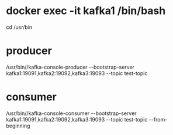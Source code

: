 # docker exec -it kafka1 /bin/bash
cd  /usr/bin

# producer
/usr/bin//kafka-console-producer --bootstrap-server kafka1:19091,kafka2:19092,kafka3:19093 --topic test-topic


# consumer
/usr/bin//kafka-console-consumer --bootstrap-server kafka1:19091,kafka2:19092,kafka3:19093 --topic test-topic --from-beginning



